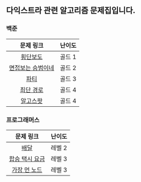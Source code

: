 ## 다익스트라 관련 알고리즘 문제집입니다.


### 백준
| 문제 링크 | 난이도 |
| :--: | :--: |
|[횡단보도](https://www.acmicpc.net/problem/24042) | 골드 1 |
|[면접보는 승범이네](https://www.acmicpc.net/problem/17835) | 골드 2 |
|[파티](https://www.acmicpc.net/problem/1238) | 골드 3 |
|[최단 경로](https://www.acmicpc.net/problem/1753) | 골드 4 |
|[알고스팟](https://www.acmicpc.net/problem/1261) | 골드 4 |

### 프로그래머스
| 문제 링크 | 난이도 |
| :--: | :--: |
|[배달](https://school.programmers.co.kr/learn/courses/30/lessons/12978) | 레벨 2 |
|[합승 택시 요금](https://school.programmers.co.kr/learn/courses/30/lessons/72413) | 레벨 3 |
|[가장 먼 노드](https://school.programmers.co.kr/learn/courses/30/lessons/49189) | 레벨 3 |
